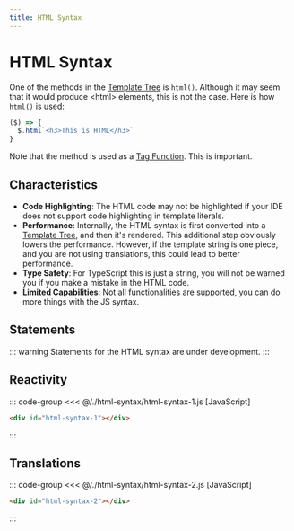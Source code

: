 ```yaml
---
title: HTML Syntax
---
```


<script setup>
  import { onMounted } from 'vue'
  
  onMounted(async () => {
    await import('./html-syntax-1.js')
    await import('./html-syntax-2.js')
  })
</script>

# HTML Syntax

One of the methods in the [Template Tree](../templates/template-tree) is
`html()`. Although it may seem that it would produce \<html\> elements, this is
not the case. Here is how `html()` is used: 

```js
($) => {
  $.html`<h3>This is HTML</h3>`
}
```

Note that the method is used as a [Tag Function](https://developer.mozilla.org/en-US/docs/Web/JavaScript/Reference/Template_literals#tagged_templates).
This is important.

## Characteristics

- **Code Highlighting**: The HTML code may not be highlighted if your IDE does 
  not support code highlighting in template literals.
- **Performance**: Internally, the HTML syntax is first converted into a
  [Template Tree](../templates/template-tree),
  and then it's rendered. This additional step obviously lowers the performance.
  However, if the template string is one piece, and you are not using
  translations, this could lead to better performance.
- **Type Safety**: For TypeScript this is just a string, you will not be warned
  you if you make a mistake in the HTML code.
- **Limited Capabilities**: Not all functionalities are supported, you can do
  more things with the JS syntax.

## Statements

::: warning
Statements for the HTML syntax are under development.
:::

## Reactivity

::: code-group
<<< @/./html-syntax/html-syntax-1.js [JavaScript]
```html [HTML]
<div id="html-syntax-1"></div>
```
:::

<Badge type="warning" text="example" />
<div class="example">
  <div id="html-syntax-1"></div>
</div>

## Translations

::: code-group
<<< @/./html-syntax/html-syntax-2.js [JavaScript]
```html [HTML]
<div id="html-syntax-2"></div>
```
:::

<Badge type="warning" text="example" />
<div class="example">
  <div id="html-syntax-2"></div>
</div>
